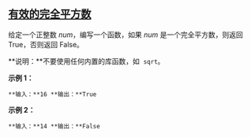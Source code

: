 ## [有效的完全平方数](https://leetcode-cn.com/problems/valid-perfect-square/)

给定一个正整数 _num_，编写一个函数，如果 _num_ 是一个完全平方数，则返回 True，否则返回 False。

**说明：**不要使用任何内置的库函数，如  `sqrt`。

**示例 1：**

`**输入：**16
**输出：**True`

**示例 2：**

`**输入：**14
**输出：**False
`